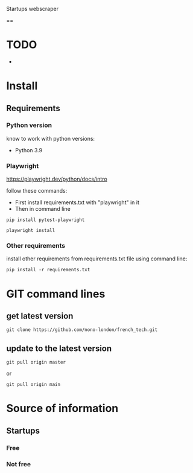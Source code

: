 Startups webscraper

==

# TODO
* 

# Install
## Requirements
### Python version
know to work with python versions:
* Python 3.9

### Playwright

https://playwright.dev/python/docs/intro

follow these commands:

* First install requirements.txt with "playwright" in it
* Then in command line

```
pip install pytest-playwright
```

```
playwright install
```

### Other requirements

install other requirements from requirements.txt file using command line:

```
pip install -r requirements.txt
```
# GIT command lines
## get latest version
```
git clone https://github.com/nono-london/french_tech.git
```
## update to the latest version
```
git pull origin master
```
or
```
git pull origin main
```
# Source of information

## Startups

### Free

### Not free
